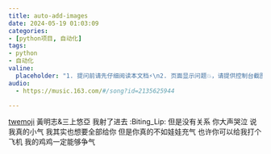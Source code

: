 ```yaml
---
title: auto-add-images
date: 2024-05-19 01:03:09
categories:
- [python项目, 自动化]
tags:
- python
- 自动化
valine:
  placeholder: "1. 提问前请先仔细阅读本文档⚡\n2. 页面显示问题💥，请提供控制台截图📸或者您的测试网址\n3. 其他任何报错💣，请提供详细描述和截图📸，祝食用愉快💪"
audio:
  - https://music.163.com/#/song?id=2135625944

---
```

[twemoji](https://twemoji-cheatsheet.vercel.app/)
黃明志&三上悠亞
我射了进去 :Biting_Lip:
但是没有关系
你大声哭泣
说我真的小气
我其实也想要全部给你
但是你真的不如娃娃充气
也许你可以给我打个飞机
我的鸡鸡一定能够争气

